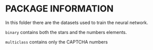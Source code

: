# PACKAGE INFORMATION
In this folder there are the datasets used to train the neural network.

`binary` contains both the stars and the numbers elements. 

`multiclass` contains only the CAPTCHA numbers 